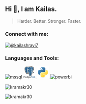 <h2 align="left">Hi 👋, I am Kailas.</h2>

> Harder. Better. Stronger. Faster.
<h3 align="left">Connect with me:</h3>
<p align="left">
<a href="https://www.hackerrank.com/@kailashravi7" target="blank"><img align="center" src="https://raw.githubusercontent.com/rahuldkjain/github-profile-readme-generator/master/src/images/icons/Social/hackerrank.svg" alt="@kailashravi7" height="30" width="40" /></a>
</p>

<h3 align="left">Languages and Tools:</h3>
<p align="left">
  <a href="https://www.microsoft.com/en-us/sql-server" target="_blank" rel="noreferrer"> <img src="https://www.svgrepo.com/show/303229/microsoft-sql-server-logo.svg" alt="mssql" width="40" height="40"/> </a>
  <a href="https://www.postgresql.org" target="_blank" rel="noreferrer"> <img src="https://raw.githubusercontent.com/devicons/devicon/master/icons/postgresql/postgresql-original-wordmark.svg" alt="postgresql" width="40" height="40"/> </a>
  <a href="https://www.python.org" target="_blank" rel="noreferrer"> <img src="https://raw.githubusercontent.com/devicons/devicon/master/icons/python/python-original.svg" alt="python" width="40" height="40"/> </a>
  <a href="https://www.microsoft.com/en-us/power-platform/products/power-bi" target="_blank" rel="noreferrer"> <img src="https://img.shields.io/badge/power_bi-F2C811?style=for-the-badge&logo=powerbi&logoColor=black" alt="powerbi" width="40" height="40"/> </a>
</p>

<p><img align="center" src="https://github-readme-stats.vercel.app/api/top-langs?username=kramakr30&show_icons=true&locale=en&layout=compact" alt="kramakr30" /></p>
<p align="left"> <img src="https://komarev.com/ghpvc/?username=kramakr30&label=Profile%20views&color=0e75b6&style=flat" alt="kramakr30" /> </p>
